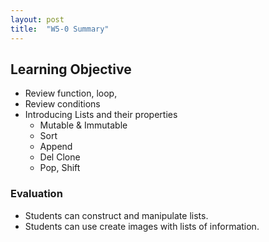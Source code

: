 ```yaml
---
layout: post
title:  "W5-0 Summary"
---
```



## Learning Objective
- Review function, loop,
- Review conditions 
- Introducing Lists and their properties 
	- Mutable & Immutable 
	- Sort 
	- Append 
	- Del Clone
	- Pop, Shift 


### Evaluation 
- Students can construct and manipulate lists.
- Students can use create images with lists of information. 



